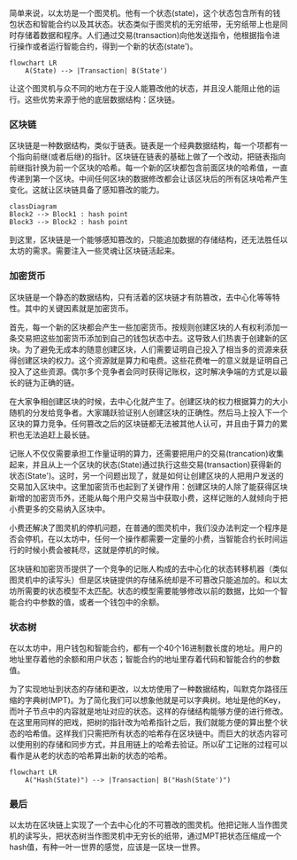 简单来说，以太坊是一个图灵机。他有一个状态(state)，这个状态包含所有的钱包状态和智能合约以及其状态。状态类似于图灵机的无穷纸带，无穷纸带上也是同时存储着数据和程序。人们通过交易(transaction)向他发送指令，他根据指令进行操作或者运行智能合约，得到一个新的状态(state')。

```mermaid
flowchart LR
    A(State) --> |Transaction| B(State')
```

让这个图灵机与众不同的地方在于没人能篡改他的状态，并且没人能阻止他的运行。这些优势来源于他的底层数据结构：区块链。

### 区块链

区块链是一种数据结构，类似于链表。链表是一个经典数据结构，每一个项都有一个指向前继(或者后继)的指针。区块链在链表的基础上做了一个改动，把链表指向前继指针换为前一个区块的哈希。每一个新的区块都包含前面区块的哈希值，一直传递到第一个区块。中间任何区块的数据修改都会让该区块后的所有区块哈希产生变化。这就让区块链具备了感知篡改的能力。

```mermaid
classDiagram
Block2 --> Block1 : hash point
Block3 --> Block2 : hash point
```

到这里，区块链是一个能够感知篡改的，只能追加数据的存储结构，还无法胜任以太坊的需求。需要注入一些灵魂让区块链活起来。

### 加密货币

区块链是一个静态的数据结构，只有活着的区块链才有防篡改，去中心化等等特性。其中的关键因素就是加密货币。

首先，每一个新的区块都会产生一些加密货币。按规则创建区块的人有权利添加一条交易把这些加密货币添加到自己的钱包状态中去。这导致人们热衷于创建新的区块。为了避免无成本的随意创建区块，人们需要证明自己投入了相当多的资源来获得创建区块的权力。这个资源就是算力和电费。这些花费唯一的意义就是证明自己投入了这些资源。偶尔多个竞争者会同时获得记账权，这时解决争端的方式是以最长的链为正确的链。

在大家争相创建区块的时候，去中心化就产生了。创建区块的权力根据算力的大小随机的分发给竞争者。大家踊跃验证别人创建区块的正确性。然后马上投入下一个区块的算力竞争。任何篡改之后的区块链都无法被其他人认可，并且由于算力的累积也无法追赶上最长链。

记账人不仅仅需要承担工作量证明的算力，还需要把用户的交易(trancation)收集起来，并且从上一个区块的状态(State)通过执行这些交易(transaction)获得新的状态(State')。这时，另一个问题出现了，就是如何让创建区块的人把用户发送的交易加入区块中。这里加密货币也起到了关键作用：创建区块的人除了能获得区块新增的加密货币外，还能从每个用户交易当中获取小费，这样记账的人就倾向于把小费更多的交易纳入区块中。

小费还解决了图灵机的停机问题，在普通的图灵机中，我们没办法判定一个程序是否会停机，在以太坊中，任何一个操作都需要一定量的小费，当智能合约长时间运行的时候小费会被耗尽，这就是停机的时候。

区块链和加密货币提供了一个竞争的记账人构成的去中心化的状态转移机器（类似图灵机中的读写头）但是区块链提供的存储系统却是不可篡改只能追加的。和以太坊所需要的状态模型不太匹配。状态的模型需要能够修改以前的数据，比如一个智能合约中参数的值，或者一个钱包中的余额。

### 状态树

在以太坊中，用户钱包和智能合约，都有一个40个16进制数长度的地址。用户的地址里存着他的余额和用户状态；智能合约的地址里存着代码和智能合约的参数值。

为了实现地址到状态的存储和更改，以太坊使用了一种数据结构，叫默克尔路径压缩的字典树(MPT)。为了简化我们可以想象他就是可以字典树。地址是他的Key，而叶子节点中的内容就是地址对应的状态。这样的存储结构能够方便的进行修改。在这里用同样的把戏，把树的指针改为哈希指针之后，我们就能方便的算出整个状态的哈希值。这样我们只需把所有状态的哈希存在区块链中。而巨大的状态内容可以使用别的存储和同步方式，并且用链上的哈希去验证。所以矿工记账的过程可以看作是从老的状态的哈希算出新的状态的哈希。

```mermaid
flowchart LR
    A("Hash(State)") --> |Transaction| B("Hash(State')")
```

### 最后

以太坊在区块链上实现了一个去中心化的不可篡改的图灵机。他把记账人当作图灵机的读写头，把状态树当作图灵机中无穷长的纸带，通过MPT把状态压缩成一个hash值，有种一叶一世界的感觉，应该是一区块一世界。